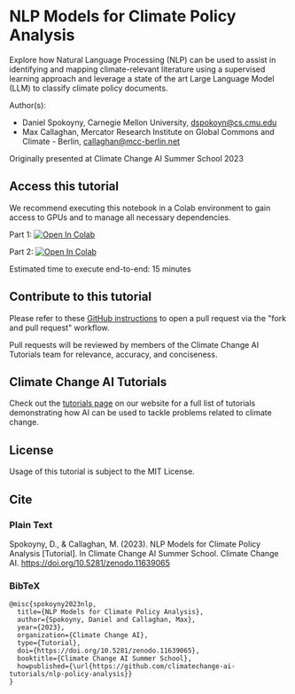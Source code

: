 # NLP Models for Climate Policy Analysis
Explore how Natural Language Processing (NLP) can be used to assist in identifying and mapping climate-relevant literature using a supervised learning approach and leverage a state of the art Large Language Model (LLM) to classify climate policy documents.

Author(s):
* Daniel Spokoyny, Carnegie Mellon University, dspokoyn@cs.cmu.edu
* Max Callaghan, Mercator Research Institute on Global Commons and Climate - Berlin, callaghan@mcc-berlin.net

Originally presented at Climate Change AI Summer School 2023

## Access this tutorial

We recommend executing this notebook in a Colab environment to gain access to GPUs and to manage all necessary dependencies.

Part 1: <a target="_blank" href="https://colab.research.google.com/github/climatechange-ai-tutorials/nlp-policy-analysis/blob/main/part1_evidence_synthesis.ipynb">
  <img src="https://colab.research.google.com/assets/colab-badge.svg" alt="Open In Colab"/>
</a>

Part 2: <a target="_blank" href="https://colab.research.google.com/github/climatechange-ai-tutorials/nlp-policy-analysis/blob/main/part2_paris_prompts.ipynb">
  <img src="https://colab.research.google.com/assets/colab-badge.svg" alt="Open In Colab"/>
</a>

Estimated time to execute end-to-end: 15 minutes 

## Contribute to this tutorial

Please refer to these [GitHub instructions](https://docs.github.com/en/get-started/exploring-projects-on-github/contributing-to-a-project#about-forking) to open a pull request via the "fork and pull request" workflow. 

Pull requests will be reviewed by members of the Climate Change AI Tutorials team for relevance, accuracy, and conciseness.

## Climate Change AI Tutorials
Check out the [tutorials page](https://www.climatechange.ai/tutorials?) on our website for a full list of tutorials demonstrating how AI can be used to tackle problems related to climate change.

## License
Usage of this tutorial is subject to the MIT License.

## Cite

### Plain Text
Spokoyny, D., & Callaghan, M. (2023). NLP Models for Climate Policy Analysis [Tutorial]. In Climate Change AI Summer School. Climate Change AI. https://doi.org/10.5281/zenodo.11639065

### BibTeX

```
@misc{spokoyny2023nlp,
  title={NLP Models for Climate Policy Analysis},
  author={Spokoyny, Daniel and Callaghan, Max},
  year={2023},
  organization={Climate Change AI},
  type={Tutorial},
  doi={https://doi.org/10.5281/zenodo.11639065},
  booktitle={Climate Change AI Summer School},
  howpublished={\url{https://github.com/climatechange-ai-tutorials/nlp-policy-analysis}}
}
```
